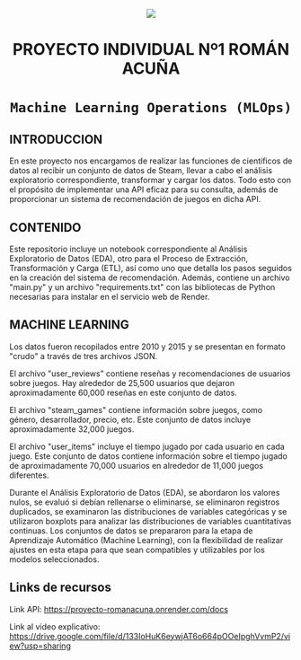 
<p align=center><img src=https://d31uz8lwfmyn8g.cloudfront.net/Assets/logo-henry-white-lg.png><p>

# <h1 align=center> **PROYECTO INDIVIDUAL Nº1 ROMÁN ACUÑA** </h1>

# <h1 align=center>**`Machine Learning Operations (MLOps)`**</h1>

## INTRODUCCION 
En este proyecto nos encargamos de realizar las funciones de científicos de datos al recibir un conjunto de datos de Steam, llevar a cabo el análisis exploratorio correspondiente, transformar y cargar los datos. Todo esto con el propósito de implementar una API eficaz para su consulta, además de proporcionar un sistema de recomendación de juegos en dicha API.

## CONTENIDO
Este repositorio incluye un notebook correspondiente al Análisis Exploratorio de Datos (EDA), otro para el Proceso de Extracción, Transformación y Carga (ETL), así como uno que detalla los pasos seguidos en la creación del sistema de recomendación. Además, contiene un archivo "main.py" y un archivo "requirements.txt" con las bibliotecas de Python necesarias para instalar en el servicio web de Render.

## MACHINE LEARNING 
Los datos fueron recopilados entre 2010 y 2015 y se presentan en formato "crudo" a través de tres archivos JSON.

El archivo "user_reviews" contiene reseñas y recomendaciones de usuarios sobre juegos. Hay alrededor de 25,500 usuarios que dejaron aproximadamente 60,000 reseñas en este conjunto de datos.

El archivo "steam_games" contiene información sobre juegos, como género, desarrollador, precio, etc. Este conjunto de datos incluye aproximadamente 32,000 juegos.

El archivo "user_items" incluye el tiempo jugado por cada usuario en cada juego. Este conjunto de datos contiene información sobre el tiempo jugado de aproximadamente 70,000 usuarios en alrededor de 11,000 juegos diferentes.

Durante el Análisis Exploratorio de Datos (EDA), se abordaron los valores nulos, se evaluó si debían rellenarse o eliminarse, se eliminaron registros duplicados, se examinaron las distribuciones de variables categóricas y se utilizaron boxplots para analizar las distribuciones de variables cuantitativas continuas. Los conjuntos de datos se prepararon para la etapa de Aprendizaje Automático (Machine Learning), con la flexibilidad de realizar ajustes en esta etapa para que sean compatibles y utilizables por los modelos seleccionados.

## Links de recursos
Link API: https://proyecto-romanacuna.onrender.com/docs

Link al video explicativo: https://drive.google.com/file/d/133IoHuK6eywjAT6o664pOOeIpghVvmP2/view?usp=sharing
